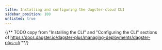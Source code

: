 ```yaml
---
title: Installing and configuring the dagster-cloud CLI
sidebar_position: 100
unlisted: true
---
```


{/** TODO copy from "Installing the CLI" and "Configuring the CLI" sections of https://docs.dagster.io/dagster-plus/managing-deployments/dagster-plus-cli **/}
